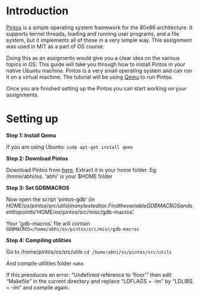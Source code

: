 # Introduction

[Pintos](https://web.stanford.edu/class/cs140/projects/pintos/pintos.html#SEC_Top) is a simple operating system framework for the 80x86 architecture. It supports kernel threads, loading and running user programs, and a file system, but it implements all of these in a very simple way. This assignment was used in MIT as a part of OS course.

Doing this as an assigments would give you a clear idea on the various topics in OS. This guide will take you through how to install Pintos in your native Ubuntu machine. Pintos is a very small operating system and can run it on a virtual machine. The tutorial will be using [Qemu](http://www.qemu-project.org/) to run Pintos.

Once you are finished setting up the Pintos you can start working on your assignments.

# Setting up

**Step 1: Install Qemu**

If you are using Ubuntu: ```sudo apt-get install qemu```

**Step 2: Download Pintos**

Download Pintos from [here](http://www.stanford.edu/class/cs140/projects/pintos/pintos.tar.gz). Extract it in your home folder. Eg: /home/abhi/os. 'abhi' is your $HOME folder

**Step 3: Set GDBMACROS**

Now open the script ‘pintos-gdb’ (in $HOME/os/pintos/src/utils) in any text editor. Find the variable GDBMACROS and set it to point to ‘$HOME/os/pintos/src/misc/gdb-macros’.

Your 'gdb-macros' file will contain ```GDBMACROS=/home/abhi/os/pintos/src/misc/gdb-macros```

**Step 4: Compiling utilities**

Go to /home/pintos/os/src/utils ```cd /home/abhi/os/pintos/src/utils```

And compile utilities folder ```make```

If this preoduces an error: “Undefined reference to ‘floor'” then edit “Makefile” in the current directory and replace “LDFLAGS = -lm” by “LDLIBS = -lm” and compile again.









 
